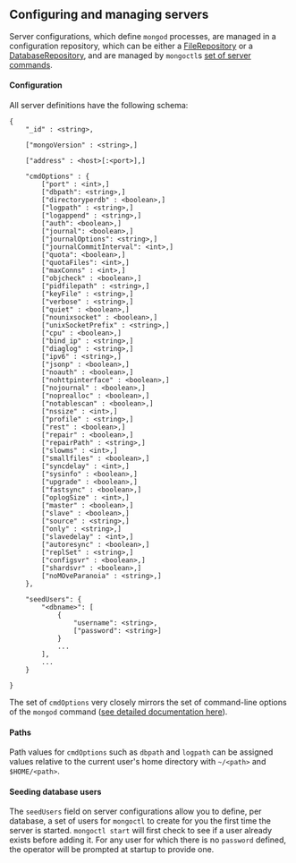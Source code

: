 Configuring and managing servers
-------------------

Server configurations, which define ```mongod``` processes, are managed in a configuration repository, which can 
be either a [FileRepository](configuring-mongoctl.md#using-a-filerepository) or a 
[DatabaseRepository](configuring-mongoctl.md#using-a-databaserepository),
and are managed by ```mongoctl```s [set of server commands](command-reference.md#server-commands).

#### Configuration

All server definitions have the following schema:

```
{
    "_id" : <string>,

    ["mongoVersion" : <string>,]
    
    ["address" : <host>[:<port>],]

    "cmdOptions" : {
        ["port" : <int>,]
        ["dbpath": <string>,]
        ["directoryperdb" : <boolean>,]
        ["logpath" : <string>,]
        ["logappend" : <string>,]
        ["auth": <boolean>,]
        ["journal": <boolean>,]
        ["journalOptions": <string>,]
        ["journalCommitInterval": <int>,]
        ["quota": <boolean>,]
        ["quotaFiles": <int>,]
        ["maxConns" : <int>,]
        ["objcheck" : <boolean>,]
        ["pidfilepath" : <string>,]
        ["keyFile" : <string>,]
        ["verbose" : <string>,]
        ["quiet" : <boolean>,]
        ["nounixsocket" : <boolean>,]
        ["unixSocketPrefix" : <string>,]
        ["cpu" : <boolean>,]
        ["bind_ip" : <string>,]
        ["diaglog" : <string>,]
        ["ipv6" : <string>,]
        ["jsonp" : <boolean>,]
        ["noauth" : <boolean>,]
        ["nohttpinterface" : <boolean>,]
        ["nojournal" : <boolean>,]
        ["noprealloc" : <boolean>,]
        ["notablescan" : <boolean>,]
        ["nssize" : <int>,]
        ["profile" : <string>,]
        ["rest" : <boolean>,]
        ["repair" : <boolean>,]
        ["repairPath" : <string>,]
        ["slowms" : <int>,]
        ["smallfiles" : <boolean>,]
        ["syncdelay" : <int>,]
        ["sysinfo" : <boolean>,]
        ["upgrade" : <boolean>,]
        ["fastsync" : <boolean>,]
        ["oplogSize" : <int>,]
        ["master" : <boolean>,]
        ["slave" : <boolean>,]
        ["source" : <string>,]
        ["only" : <string>,]
        ["slavedelay" : <int>,]
        ["autoresync" : <boolean>,]
        ["replSet" : <string>,]
        ["configsvr" : <boolean>,]
        ["shardsvr" : <boolean>,]
        ["noMOveParanoia" : <string>,]
    },
    
    "seedUsers": {
        "<dbname>": [
            {
                "username": <string>,
                ["password": <string>]
            }
            ...
        ],
        ...
    }

}
```

The set of ```cmdOptions``` very closely mirrors the set of command-line options of the ```mongod``` command 
([see detailed documentation here](http://www.mongodb.org/display/DOCS/Command+Line+Parameters)).

#### Paths

Path values for ```cmdOptions``` such as ```dbpath``` and ```logpath``` can be assigned values relative to the current
user's home directory with ```~/<path>``` and ```$HOME/<path>```. 

#### Seeding database users

The ```seedUsers``` field on server configurations allow you to define, per database, a set of users for ```mongoctl``` to create
for you the first time the server is started. ```mongoctl start``` will first check to see if a user already exists before adding it. For any user
for which there is no ```password``` defined, the operator will be prompted at startup to provide one.  
